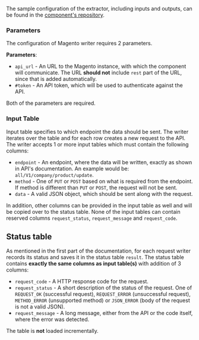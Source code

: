 The sample configuration of the extractor, including inputs and outputs, can be found in the [component's repository](https://bitbucket.org/kds_consulting_team/kds-team.wr-magento/src/master/component_config/sample-config/).

### Parameters

The configuration of Magento writer requires 2 parameters.

**Parameters**:

- `api_url` - An URL to the Magento instance, with which the component will communicate. The URL **should not** include `rest` part of the URL, since that is added automatically.
- `#token` - An API token, which will be used to authenticate against the API.

Both of the parameters are required.

### Input Table

Input table specifies to which endpoint the data should be sent. The writer iterates over the table and for each row creates a new request to the API. The writer accepts 1 or more input tables which must contain the following columns:

- `endpoint` - An endpoint, where the data will be written, exactly as shown in API's documentation. An example would be: `all/V1/company/product/update`.
- `method` - One of `PUT` or `POST` based on what is required from the endpoint. If method is different than `PUT` or `POST`, the request will not be sent.
- `data` - A valid JSON object, which should be sent along with the request.

In addition, other columns can be provided in the input table as well and will be copied over to the status table. None of the input tables can contain reserved columns `request_status`, `request_message` and `request_code`.

## Status table

As mentioned in the first part of the documentation, for each request writer records its status and saves it in the status table `result`. The status table contains **exactly the same columns as input table(s)** with addition of 3 columns:

- `request_code` - A HTTP response code for the request.
- `request_status` - A short description of the status of the request. One of `REQUEST_OK` (successful request), `REQUEST_ERROR` (unsuccessful request), `METHOD_ERROR` (unsupported method) or `JSON_ERROR` (body of the request is not a valid JSON).
- `request_message` - A long message, either from the API or the code itself, where the error was detected.

The table is **not** loaded incrementally.